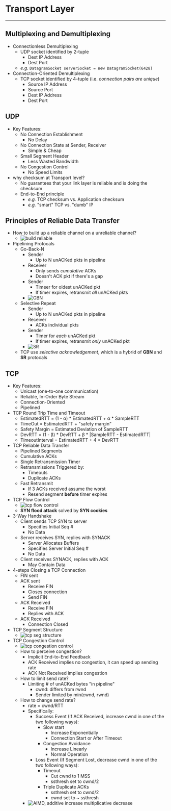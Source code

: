 # Transport Layer
---
## Multiplexing and Demultiplexing
- Connectionless Demultiplexing
  - UDP socket identified by 2-tuple
    - Dest IP Address
    - Dest Port
  - _e.g._ `DatagramSocket serverSocket = new DatagramSocket(6428)`
- Connection-Oriented Demultiplexing
  - TCP socket identified by 4-tuple (i.e. _connection pairs are unique_)
    - Source IP Address
    - Source Port
    - Dest IP Address
    - Dest Port
## UDP
- Key Features:
  - No Connection Establishment
    - No Delay
  - No Connection State at Sender, Receiver
    - Simple & Cheap
  - Small Segment Header
    - Less Wasted Bandwidth
  - No Congestion Control
    - No Speed Limits
- why checksum at Transport level?
  - No guarantees that your link layer is reliable and is doing the checksum
  - End-to-End principle
    - _e.g._ TCP checksum vs. Application checksum
    - _e.g._ "smart" TCP vs. "dumb" IP
## Principles of Reliable Data Transfer
- How to build up a reliable channel on a unreliable channel?
  - ![build reliable](https://github.com/chopchap/computer-networking/blob/main/images/build%20reliable.png?raw=true)
- Pipelining Protocals
  - Go-Back-N
    - Sender
      - Up to N unACKed pkts in pipeline
    - Receiver
      - Only sends _cumulative_ ACKs
      - Doesn't ACK pkt if there's a gap
    - Sender
      - Timeer for oldest unACKed pkt
      - If timer expires, retransmit _all_ unACKed pkts
    - ![GBN](https://github.com/chopchap/computer-networking/blob/main/images/GBN.png?raw=true)
  - Selective Repeat
    - Sender
      - Up to N unACKed pkts in pipeline
    - Receiver
      - ACKs individual pkts
    - Sender
      - Timer for _each_ unACKed pkt
      - If timer expires, retransmit _only_ unACKed pkt
    - ![SR](https://github.com/chopchap/computer-networking/blob/main/images/selective%20repeat.png?raw=true)
  - TCP use _selective acknowledgement_, which is a hybrid of **GBN** and **SR** protocals
## TCP
- Key Features:
  - Unicast (one-to-one communication)
  - Reliable, In-Order Byte Stream
  - Connection-Oriented
  - Pipelined
- TCP Round Trip Time and Timeout
  - EstimatedRTT = (1 - α) * EstimatedRTT + α * SampleRTT
  - TimeOut = EstimatedRTT + "safety margin"
  - Safety Margin = Estimated Deviation of SampleRTT
  - DevRTT = (1 - β) * DevRTT + β * |SampleRTT - EstimatedRTT|
  - TimeoutInterval = EstimatedRTT + 4 * DevRTT
- TCP Reliable Data Transfer
  - Pipelined Segments
  - Cumulative ACKs
  - Single Retransmission Timer
  - Retransmissions Triggered by:
    - Timeouts
    - Duplicate ACKs
  - Fast Retransmit
    - If 3 ACKs received assume the worst
    - Resend segment **before** timer expires
- TCP Flow Control
  - ![tcp flow control](https://github.com/chopchap/computer-networking/blob/main/images/TCP%20flow%20control.png?raw=true)
  - **SYN flood attack** solved by **SYN cookies**
- 3-Way Handshake
  - Client sends TCP SYN to server
    - Specifies Initial Seq #
    - No Data
  - Server receives SYN, replies with SYNACK
    - Server Allocates Buffers
    - Specifies Server Initial Seq #
    - No Data
  - Client receives SYNACK, replies with ACK
    - May Contain Data
- 4-steps Closing a TCP Connection
  - FIN sent
  - ACK sent
    - Receive FIN
    - Closes connection
    - Send FIN
  - ACK Received
    - Receive FIN
    - Replies with ACK
  - ACK Received
    - Connection Closed
- TCP Segment Structure
  - ![tcp seg structure](https://github.com/chopchap/computer-networking/blob/main/images/TCP%20segment%20structure.png?raw=true)
- TCP Congestion Control
  - ![tcp congestion control](https://github.com/chopchap/computer-networking/blob/main/images/TCP%20congestion%20control.png?raw=true)
  - How to perceive congestion?
    - Implicit End-to-End Feedback
    - ACK Received implies no congestion, it can speed up sending rate
    - ACK Not Received implies congestion
  - How to limit send rate?
    - Limiting # of unACKed bytes "in pipeline"
      - cwnd: differs from rwnd
      - Sender limited by min(cwnd, rwnd)
  - How to change send rate?
    - rate = cwnd/RTT
    - Specifically:
      - Success Event (If ACK Received, increase cwnd in one of the two following ways):
        - Slow start
          - Increase Exponentially
          - Connection Start or After Timeout
        - Congestion Avoidance
          - Increase Linearly
          - Normal Operation
      - Loss Event (If Segment Lost, decrease cwnd in one of the two following ways):
        - Timeout
          - Cut cwnd to 1 MSS
          - ssthresh set to cwnd/2
        - Triple Duplicate ACKs
          - ssthresh set to cwnd/2
          - cwnd set to ~ ssthresh
    - ![AIMD, additive increase multiplicative decrease](https://github.com/chopchap/computer-networking/blob/main/images/threshold%20and%20cwnd.png?raw=true)
